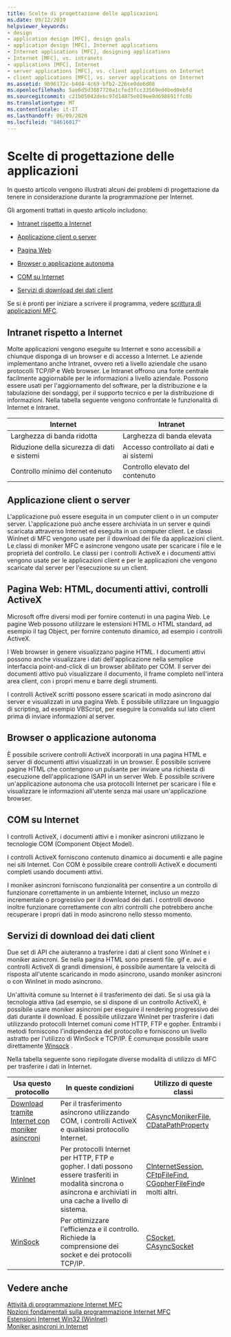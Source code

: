 ```yaml
---
title: Scelte di progettazione delle applicazioni
ms.date: 09/12/2019
helpviewer_keywords:
- design
- application design [MFC], design goals
- application design [MFC], Internet applications
- Internet applications [MFC], designing applications
- Internet [MFC], vs. intranets
- applications [MFC], Internet
- server applications [MFC], vs. client applications on Internet
- client applications [MFC], vs. server applications on Internet
ms.assetid: 9b96172c-b4d4-4c69-bfb2-226ce0de6d08
ms.openlocfilehash: 5ae6d5d3087720a1cfed3fcc33569ed4bed0ebfd
ms.sourcegitcommit: c21b05042debc97d14875e019ee9d698691ffc0b
ms.translationtype: MT
ms.contentlocale: it-IT
ms.lasthandoff: 06/09/2020
ms.locfileid: "84616017"
---
```

# <a name="application-design-choices"></a>Scelte di progettazione delle applicazioni

In questo articolo vengono illustrati alcuni dei problemi di progettazione da tenere in considerazione durante la programmazione per Internet.

Gli argomenti trattati in questo articolo includono:

- [Intranet rispetto a Internet](#_core_intranet_versus_internet)

- [Applicazione client o server](#_core_client_or_server_application)

- [Pagina Web](#_core_the_web_page)

- [Browser o applicazione autonoma](#_core_browser_or_standalone)

- [COM su Internet](#_core_com_on_the_internet)

- [Servizi di download dei dati client](#_core_client_data_download_services)

Se si è pronti per iniziare a scrivere il programma, vedere [scrittura di applicazioni MFC](writing-mfc-applications.md).

## <a name="intranet-versus-internet"></a><a name="_core_intranet_versus_internet"></a>Intranet rispetto a Internet

Molte applicazioni vengono eseguite su Internet e sono accessibili a chiunque disponga di un browser e di accesso a Internet. Le aziende implementano anche Intranet, ovvero reti a livello aziendale che usano protocolli TCP/IP e Web browser. Le Intranet offrono una fonte centrale facilmente aggiornabile per le informazioni a livello aziendale. Possono essere usati per l'aggiornamento del software, per la distribuzione e la tabulazione dei sondaggi, per il supporto tecnico e per la distribuzione di informazioni. Nella tabella seguente vengono confrontate le funzionalità di Internet e Intranet.

|Internet|Intranet|
|--------------|--------------|
|Larghezza di banda ridotta|Larghezza di banda elevata|
|Riduzione della sicurezza di dati e sistemi|Accesso controllato ai dati e ai sistemi|
|Controllo minimo del contenuto|Controllo elevato del contenuto|

## <a name="client-or-server-application"></a><a name="_core_client_or_server_application"></a>Applicazione client o server

L'applicazione può essere eseguita in un computer client o in un computer server. L'applicazione può anche essere archiviata in un server e quindi scaricata attraverso Internet ed eseguita in un computer client. Le classi WinInet di MFC vengono usate per il download dei file da applicazioni client. Le classi di moniker MFC e asincrone vengono usate per scaricare i file e le proprietà del controllo. Le classi per i controlli ActiveX e i documenti attivi vengono usate per le applicazioni client e per le applicazioni che vengono scaricate dal server per l'esecuzione su un client.

## <a name="the-web-page-html-active-documents-activex-controls"></a><a name="_core_the_web_page"></a>Pagina Web: HTML, documenti attivi, controlli ActiveX

Microsoft offre diversi modi per fornire contenuti in una pagina Web. Le pagine Web possono utilizzare le estensioni HTML o HTML standard, ad esempio il tag Object, per fornire contenuto dinamico, ad esempio i controlli ActiveX.

I Web browser in genere visualizzano pagine HTML. I documenti attivi possono anche visualizzare i dati dell'applicazione nella semplice interfaccia point-and-click di un browser abilitato per COM. Il server dei documenti attivo può visualizzare il documento, il frame completo nell'intera area client, con i propri menu e barre degli strumenti.

I controlli ActiveX scritti possono essere scaricati in modo asincrono dal server e visualizzati in una pagina Web. È possibile utilizzare un linguaggio di scripting, ad esempio VBScript, per eseguire la convalida sul lato client prima di inviare informazioni al server.

## <a name="browser-or-stand-alone-application"></a><a name="_core_browser_or_standalone"></a>Browser o applicazione autonoma

È possibile scrivere controlli ActiveX incorporati in una pagina HTML e server di documenti attivi visualizzati in un browser. È possibile scrivere pagine HTML che contengono un pulsante per inviare una richiesta di esecuzione dell'applicazione ISAPI in un server Web. È possibile scrivere un'applicazione autonoma che usa protocolli Internet per scaricare i file e visualizzare le informazioni all'utente senza mai usare un'applicazione browser.

## <a name="com-on-the-internet"></a><a name="_core_com_on_the_internet"></a>COM su Internet

I controlli ActiveX, i documenti attivi e i moniker asincroni utilizzano le tecnologie COM (Component Object Model).

I controlli ActiveX forniscono contenuto dinamico ai documenti e alle pagine nei siti Internet. Con COM è possibile creare controlli ActiveX e documenti completi usando documenti attivi.

I moniker asincroni forniscono funzionalità per consentire a un controllo di funzionare correttamente in un ambiente Internet, incluso un mezzo incrementale o progressivo per il download dei dati. I controlli devono inoltre funzionare correttamente con altri controlli che potrebbero anche recuperare i propri dati in modo asincrono nello stesso momento.

## <a name="client-data-download-services"></a><a name="_core_client_data_download_services"></a>Servizi di download dei dati client

Due set di API che aiuteranno a trasferire i dati al client sono WinInet e i moniker asincroni. Se nella pagina HTML sono presenti file. gif e. avi e controlli ActiveX di grandi dimensioni, è possibile aumentare la velocità di risposta all'utente scaricando in modo asincrono, usando moniker asincroni o con WinInet in modo asincrono.

Un'attività comune su Internet è il trasferimento dei dati. Se si usa già la tecnologia attiva (ad esempio, se si dispone di un controllo ActiveX), è possibile usare moniker asincroni per eseguire il rendering progressivo dei dati durante il download. È possibile utilizzare WinInet per trasferire i dati utilizzando protocolli Internet comuni come HTTP, FTP e gopher. Entrambi i metodi forniscono l'indipendenza del protocollo e forniscono un livello astratto per l'utilizzo di WinSock e TCP/IP. È comunque possibile usare direttamente [Winsock](windows-sockets-in-mfc.md) .

Nella tabella seguente sono riepilogate diverse modalità di utilizzo di MFC per trasferire i dati in Internet.

|Usa questo protocollo|In queste condizioni|Utilizzo di queste classi|
|-----------------------|----------------------------|-------------------------|
|[Download tramite Internet con moniker asincroni](asynchronous-monikers-on-the-internet.md)|Per il trasferimento asincrono utilizzando COM, i controlli ActiveX e qualsiasi protocollo Internet.|[CAsyncMonikerFile](reference/casyncmonikerfile-class.md), [CDataPathProperty](reference/cdatapathproperty-class.md)|
|[WinInet](win32-internet-extensions-wininet.md)|Per protocolli Internet per HTTP, FTP e gopher. I dati possono essere trasferiti in modalità sincrona o asincrona e archiviati in una cache a livello di sistema.|[CInternetSession](reference/cinternetsession-class.md), [CFtpFileFind](reference/cftpfilefind-class.md), [CGopherFileFind](reference/cgopherfilefind-class.md)e molti altri.|
|[WinSock](windows-sockets-in-mfc.md)|Per ottimizzare l'efficienza e il controllo. Richiede la comprensione dei socket e dei protocolli TCP/IP.|[CSocket](reference/csocket-class.md), [CAsyncSocket](reference/casyncsocket-class.md)|

## <a name="see-also"></a>Vedere anche

[Attività di programmazione Internet MFC](mfc-internet-programming-tasks.md)<br/>
[Nozioni fondamentali sulla programmazione Internet MFC](mfc-internet-programming-basics.md)<br/>
[Estensioni Internet Win32 (WinInet)](win32-internet-extensions-wininet.md)<br/>
[Moniker asincroni in Internet](asynchronous-monikers-on-the-internet.md)
